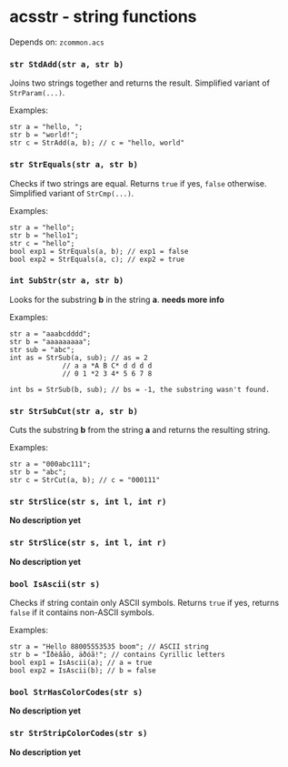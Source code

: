 acsstr - string functions
=========================
Depends on: `zcommon.acs`

### `str StdAdd(str a, str b)`
Joins two strings together and returns the result. Simplified variant of `StrParam(...)`.

Examples:

	str a = "hello, ";
	str b = "world!";
	str c = StrAdd(a, b); // c = "hello, world"
  
### `str StrEquals(str a, str b)`
Checks if two strings are equal. Returns `true` if yes, `false` otherwise. Simplified variant of `StrCmp(...)`.

Examples:

	str a = "hello";
	str b = "hello1";
	str c = "hello";
	bool exp1 = StrEquals(a, b); // exp1 = false
	bool exp2 = StrEquals(a, c); // exp2 = true

### `int SubStr(str a, str b)`
Looks for the substring **b** in the string **a**. **needs more info**

Examples:

	str a = "aaabcdddd";
	str b = "aaaaaaaaa";
	str sub = "abc";
	int as = StrSub(a, sub); // as = 2
				 // a a *A B C* d d d d
				 // 0 1 *2 3 4* 5 6 7 8

	int bs = StrSub(b, sub); // bs = -1, the substring wasn't found.

### `str StrSubCut(str a, str b)`
Cuts the substring **b** from the string **a** and returns the resulting string.

Examples:

	str a = "000abc111";
	str b = "abc";
	str c = StrCut(a, b); // c = "000111"

### `str StrSlice(str s, int l, int r)`
**No description yet**

### `str StrSlice(str s, int l, int r)`
**No description yet**

### `bool IsAscii(str s)`
Checks if string contain only ASCII symbols. Returns `true` if yes, returns `false` if it contains non-ASCII symbols.

Examples:

	str a = "Hello 88005553535 boom"; // ASCII string
	str b = "Ïðèâåò, äðóã!"; // contains Cyrillic letters
	bool exp1 = IsAscii(a); // a = true
	bool exp2 = IsAscii(b); // b = false

### `bool StrHasColorCodes(str s)`
**No description yet**

### `str StrStripColorCodes(str s)`
**No description yet**

